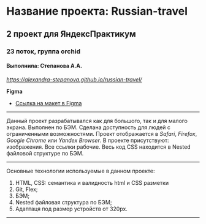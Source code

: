 # Название проекта: __Russian-travel__
## 2 проект для ЯндексПрактикум
### 23 поток, группа orchid
#### Выполнила: Степанова А.А.

_https://alexandra-stepanova.github.io/russian-travel/_

**Figma**

* [Ссылка на макет в Figma](https://www.figma.com/file/OyRWEjU6wBwRe1hapzQoLx/Sprint-3%3A-Russia-%2F-desktop-%2B-mobile?node-id=28503%3A0)
___________________________
Данный проект разрабатывался как для большого, так и для малого экрана. Выполнен по БЭМ. Сделана доступность для людей с ограниченными возможностями.
Проект отображается в _Safari_, _Firefox_, _Google Chrome_ или _Yandex Browser_. В проекте присутствуют: изображения. Все ссылки рабочие. Весь код CSS находится в Nested файловой структуре по БЭМ.
___________________________
Основные технологии используемые в данном проекте:
1. HTML, CSS:
   семантика и валидность html и CSS разметки
2. Git, Flex;
3. БЭМ;
4. Nested файловая структура по БЭМ;
5. Адаптаця под размер устройств от 320px.

___________________________
